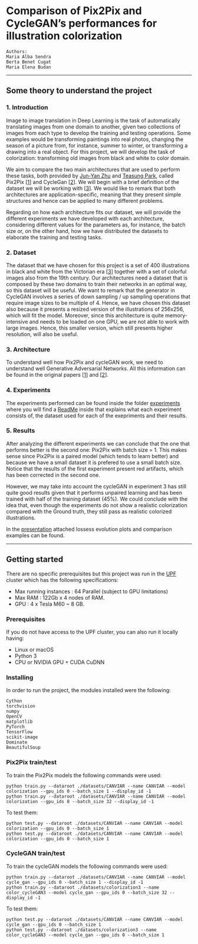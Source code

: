 # Comparison of Pix2Pix and CycleGAN’s performances for illustration colorization
```
Authors:
Maria Alba Sendra 
Berta Benet Cugat 
Maria Elena Budan
```
______________________________________
## Some theory to understand the project
### 1. Introduction
Image to image translation in Deep Learning is the task of automatically translating images from one domain to another, given two collections of images from each type to develop the training and testing operations. Some examples would be transforming paintings into real photos, changing the season of a picture from, for instance, summer to winter, or transforming a drawing into a real object. For this project, we will develop the task of colorization: transforming old images from black and white to color domain.

We aim to compare the two main architectures that are used to perform these tasks, both provided by [Jun-Yan Zhu](https://github.com/junyanz) and [Teasung Park](https://github.com/taesung), called Pix2Pix [[1](https://arxiv.org/pdf/1611.07004.pdf)] and CycleGan [[2](https://arxiv.org/pdf/1703.10593.pdf)]. We will begin with a brief definition of the dataset we will be working with [[3](https://www.kaggle.com/elibooklover/victorian400)]. We would like to remark that both architectures are application-specific, meaning that they present simple structures and hence can be applied to many different problems.

Regarding on how each architecture fits our dataset, we will provide the different experiments we have developed with each architecture, considering different values for the parameters as, for instance, the batch size or, on the other hand, how we have distributed the datasets to elaborate the training and testing tasks.

### 2. Dataset
The dataset that we have chosen for this project is a set of 400 illustrations in black and white from the Victorian era [[3](https://www.kaggle.com/elibooklover/victorian400)] together with a set of colorful images also from the 19th century. Our architectures need a dataset that is composed by these two domains to train their networks in an optimal way, so this dataset will be useful.
We want to remark that the generator in CycleGAN involves a series of down sampling / up sampling operations that require image sizes to be multiple of 4. Hence, we have chosen this dataset also because it presents a resized version of the illustrations of 256x256, which will fit the model. Moreover, since this architecture is quite memory-intensive and needs to be loaded on one GPU, we are not able to work with large images. Hence, this smaller version, which still presents higher resolution, will also be useful. 

### 3. Architecture
To understand well how Pix2Pix and cycleGAN work, we need to understand well Generative Adversarial Networks. All this information can be found in the original papers [[1](https://arxiv.org/pdf/1611.07004.pdf)] and [[2](https://arxiv.org/pdf/1703.10593.pdf)].

### 4. Experiments
The experiments performed can be found inside the folder [experiments](https://github.com/marilenabudan/Colorization_Pix2Pix_CycleGAN/tree/master/Experiments) where you will find a [ReadMe](https://github.com/marilenabudan/Colorization_Pix2Pix_CycleGAN/blob/master/Experiments/README.md) inside that explains what each experiment consists of, the dataset used for each of the exepriments and their results.

### 5. Results
After analyzing the different experiments we can conclude that the one that performs better is the second one: Pix2Pix with batch size = 1. This makes sense since Pix2Pix is a paired model (which tends to learn better) and because we have a small dataset it is prefered to use a small batch size. Notice that the results of the first experiment present red artifacts, which has been corrected in the second one. 

However, we may take into account the cycleGAN in experiment 3 has still quite good results given that it performs unpaired learning and has been trained with half of the training dataset (45%). We could conclude with the idea that, even though the experiments do not show a realistic colorization compared with the Ground truth, they still pass as realistic colorized illustrations.

In the [presentation](https://github.com/marilenabudan/Colorization_Pix2Pix_CycleGAN/blob/master/Colorization_pix2pix_cycleGAN.pdf) attached  lossess evolution plots and comparison examples can be found. 

___________________________
## Getting started
There are no specific prerequisites but this project was run in the [UPF](https://www.upf.edu) cluster which has the following specifications:
- Max running instances : 64 Parallel (subject to GPU limitations)
- Max RAM : 122Gb x 4 nodes of RAM.
- GPU : 4 x Tesla M60  ~ 8 GB.

### Prerequisites
If you do not have access to the UPF cluster, you can also run it locally having:
- Linux or macOS
- Python 3
- CPU or NVIDIA GPU + CUDA CuDNN

### Installing
In order to run the project, the modules installed were the following:
```
Cython
torchvision
numpy
OpenCV
matplotlib
PyTorch
TensorFlow
scikit-image
Dominate
BeautifulSoup
```

### Pix2Pix train/test
To train the Pix2Pix models the following commands were used:
``` 
python train.py --dataroot ./datasets/CANVIAR --name CANVIAR --model colorization --gpu_ids 0 --batch_size 1 --display_id -1 
python train.py --dataroot ./datasets/CANVIAR --name CANVIAR --model colorization --gpu_ids 0 --batch_size 32 --display_id -1 
```

To test them:
```
python test.py --dataroot ./datasets/CANVIAR --name CANVIAR --model colorization --gpu_ids 0 --batch_size 1
python test.py --dataroot ./datasets/CANVIAR --name CANVIAR --model colorization --gpu_ids 0 --batch_size 1
```

### CycleGAN train/test
To train the cycleGAN models the following commands were used:
``` 
python train.py --dataroot ./datasets/CANVIAR --name CANVIAR --model cycle_gan --gpu_ids 0 --batch_size 1 --display_id -1 
python train.py --dataroot ./datasets/colorization3 --name color_cycleGAN3 --model cycle_gan --gpu_ids 0 --batch_size 32 --display_id -1 
```

To test them:
```
python test.py --dataroot ./datasets/CANVIAR --name CANVIAR --model cycle_gan --gpu_ids 0 --batch_size 1
python test.py --dataroot ./datasets/colorization3 --name color_cycleGAN3 --model cycle_gan --gpu_ids 0 --batch_size 1
```
